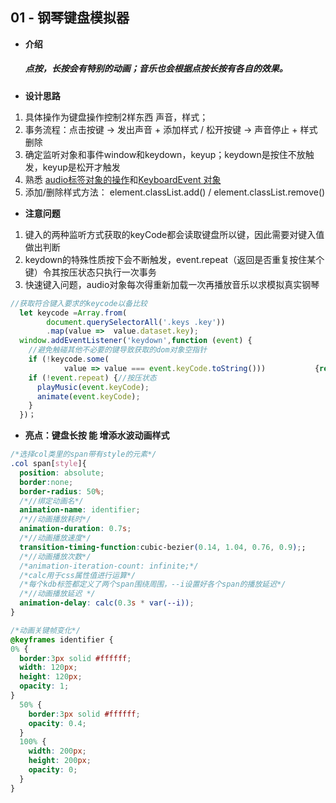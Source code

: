 ##	01 - 钢琴键盘模拟器

- **介绍**	

  ##### 点按，长按会有特别的动画；音乐也会根据点按长按有各自的效果。

- **设计思路** 

1. 具体操作为键盘操作控制2样东西  声音，样式；
2. 事务流程：点击按键 -> 发出声音 + 添加样式    / 松开按键 -> 声音停止 + 样式删除
3. 确定监听对象和事件window和keydown，keyup；keydown是按住不放触发，keyup是松开才触发
4. 熟悉 [audio标签对象的操作](https://www.w3school.com.cn/jsref/dom_obj_audio.asp )和[KeyboardEvent 对象](https://www.w3school.com.cn/jsref/obj_keyboardevent.asp)
5. 添加/删除样式方法： element.classList.add() / element.classList.remove() 

- **注意问题**

1. 键入的两种监听方式获取的keyCode都会读取键盘所以键，因此需要对键入值做出判断
2. keydown的特殊性质按下会不断触发，event.repeat（返回是否重复按住某个键）令其按压状态只执行一次事务
3. 快速键入问题，audio对象每次得重新加载一次再播放音乐以求模拟真实钢琴

```javascript
//获取符合键入要求的keycode以备比较
  let keycode =Array.from(
      	document.querySelectorAll('.keys .key')) 
  		.map(value =>  value.dataset.key);
  window.addEventListener('keydown',function (event) {
    //避免触碰其他不必要的键导致获取的dom对象空指针
    if (!keycode.some(
      		value => value === event.keyCode.toString()))			{return;}
    if (!event.repeat) {//按压状态
      playMusic(event.keyCode);
      animate(event.keyCode);
    }
  })；
```

- **亮点：键盘长按 能 增添水波动画样式**

```css
/*选择col类里的span带有style的元素*/
.col span[style]{
  position: absolute;
  border:none;
  border-radius: 50%;
  /*//绑定动画名*/
  animation-name: identifier;
  /*//动画播放耗时*/
  animation-duration: 0.7s;
  /*//动画播放速度*/
  transition-timing-function:cubic-bezier(0.14, 1.04, 0.76, 0.9);;
  /*//动画播放次数*/
  /*animation-iteration-count: infinite;*/
  /*calc用于css属性值进行运算*/
  /*每个kdb标签都定义了两个span围绕周围，--i设置好各个span的播放延迟*/
  /*//动画播放延迟 */
  animation-delay: calc(0.3s * var(--i));
}

/*动画关键帧变化*/
@keyframes identifier {
0% {
  border:3px solid #ffffff;
  width: 120px;
  height: 120px;
  opacity: 1;
}
  50% {
    border:3px solid #ffffff;
    opacity: 0.4;
  }
  100% {
    width: 200px;
    height: 200px;
    opacity: 0;
  }
}
```











